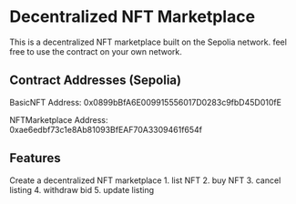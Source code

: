 # Decentralized NFT Marketplace
This is a decentralized NFT marketplace built on the Sepolia network.
feel free to use the contract on your own network.

## Contract Addresses (Sepolia)
BasicNFT Address: 0x0899bBfA6E009915556017D0283c9fbD45D010fE

NFTMarketplace Address: 0xae6edbf73c1e8Ab81093BfEAF70A3309461f654f

## Features
Create a decentralized NFT marketplace
    1. list NFT
    2. buy NFT
    3. cancel listing
    4. withdraw bid
    5. update listing

